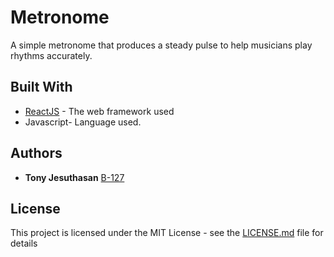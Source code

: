 # Metronome
A simple metronome that produces a steady pulse to help musicians play rhythms accurately. 

## Built With

* [ReactJS](https://reactjs.org/) - The web framework used
* Javascript- Language used.

## Authors

* **Tony Jesuthasan** [B-127](https://github.com/B-127)

## License

This project is licensed under the MIT License - see the [LICENSE.md](LICENSE.md) file for details
